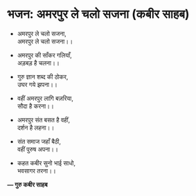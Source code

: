 # भजन: अमरपुर ले चलो सजना (कबीर साहब)

- अमरपुर ले चलो सजना,\
  अमरपुर ले चलो सजना।।

- अमरपुर की साँकर गलियाँ,\
  अड़बड़ है चलना।।

- गुरु ज्ञान शब्द की ठोकर,\
  उघर गये झपना।।

- वहीं अमरपुर लागि बज़रिया,\
  सौदा है करना।।

- अमरपुर संत बसत है वहीं,\
  दर्शन है लहना।।

- संत समाज जहाँ बैठी,\
  वहीं पुरुष अपना।।

- कहत कबीर सुनो भाई साधो,\
  भवसागर तरना।।

**— गुरु कबीर साहब**
